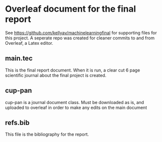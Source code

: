 # Overleaf document for the final report

See https://github.com/kellyav/machinelearningfinal for supporting files for this project. A seperate repo was created for cleaner commits to and from Overleaf, a Latex editor. 

## main.tec
This is the final report document. When it is run, a clear cut 6 page scientific journal about the final project is created. 


## cup-pan 
cup-pan is a journal document class. Must be downloaded as is, and uploaded to overleaf in order to make any edits on the main document 

## refs.bib
This file is the bibliography for the report. 

